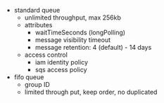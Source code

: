 - standard queue
    - unlimited throughput, max 256kb
    - attributes
        - waitTimeSeconds (longPolling)
        - message visibility timeout
        - message retention: 4 (default) - 14 days
    - access control
        - iam identity policy
        - sqs access policy
- fifo queue
    - group ID
    - limited through put, keep order, no duplicated